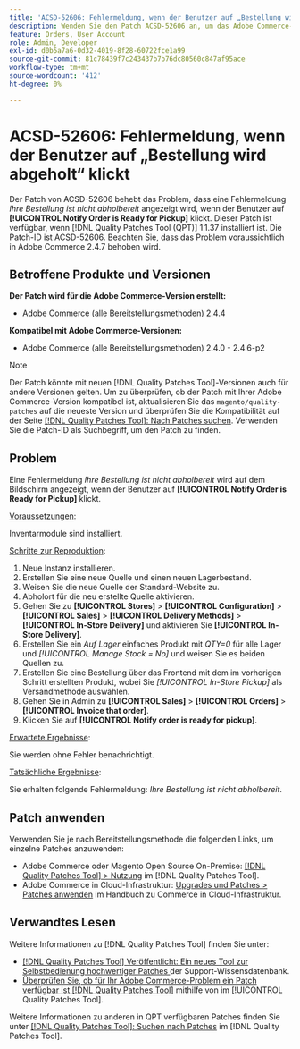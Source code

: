 ```yaml
---
title: 'ACSD-52606: Fehlermeldung, wenn der Benutzer auf „Bestellung wird abgeholt“ klickt'
description: Wenden Sie den Patch ACSD-52606 an, um das Adobe Commerce-Problem zu beheben, bei dem eine Fehlermeldung angezeigt wird, wenn der Benutzer auf **[!UICONTROL Notify Order is Ready for Pickup]** klickt.
feature: Orders, User Account
role: Admin, Developer
exl-id: d0b5a7a6-0d32-4019-8f28-60722fce1a99
source-git-commit: 81c78439f7c243437b7b76dc80560c847af95ace
workflow-type: tm+mt
source-wordcount: '412'
ht-degree: 0%

---
```


# ACSD-52606: Fehlermeldung, wenn der Benutzer auf „Bestellung wird abgeholt“ klickt

Der Patch von ACSD-52606 behebt das Problem, dass eine Fehlermeldung *Ihre Bestellung ist nicht abholbereit* angezeigt wird, wenn der Benutzer auf **[!UICONTROL Notify Order is Ready for Pickup]** klickt. Dieser Patch ist verfügbar, wenn [!DNL Quality Patches Tool (QPT)] 1.1.37 installiert ist. Die Patch-ID ist ACSD-52606. Beachten Sie, dass das Problem voraussichtlich in Adobe Commerce 2.4.7 behoben wird.

## Betroffene Produkte und Versionen

**Der Patch wird für die Adobe Commerce-Version erstellt:**

* Adobe Commerce (alle Bereitstellungsmethoden) 2.4.4

**Kompatibel mit Adobe Commerce-Versionen:**

* Adobe Commerce (alle Bereitstellungsmethoden) 2.4.0 - 2.4.6-p2

>[!NOTE]
>
>Der Patch könnte mit neuen [!DNL Quality Patches Tool]-Versionen auch für andere Versionen gelten. Um zu überprüfen, ob der Patch mit Ihrer Adobe Commerce-Version kompatibel ist, aktualisieren Sie das `magento/quality-patches` auf die neueste Version und überprüfen Sie die Kompatibilität auf der Seite [[!DNL Quality Patches Tool]: Nach Patches suchen](https://experienceleague.adobe.com/tools/commerce-quality-patches/index.html). Verwenden Sie die Patch-ID als Suchbegriff, um den Patch zu finden.

## Problem

Eine Fehlermeldung *Ihre Bestellung ist nicht abholbereit* wird auf dem Bildschirm angezeigt, wenn der Benutzer auf **[!UICONTROL Notify Order is Ready for Pickup]** klickt.

<u>Voraussetzungen</u>:

Inventarmodule sind installiert.

<u>Schritte zur Reproduktion</u>:

1. Neue Instanz installieren.
1. Erstellen Sie eine neue Quelle und einen neuen Lagerbestand.
1. Weisen Sie die neue Quelle der Standard-Website zu.
1. Abholort für die neu erstellte Quelle aktivieren.
1. Gehen Sie zu **[!UICONTROL Stores]** > **[!UICONTROL Configuration]** > **[!UICONTROL Sales]** > **[!UICONTROL Delivery Methods]** > **[!UICONTROL In-Store Delivery]** und aktivieren Sie **[!UICONTROL In-Store Delivery]**.
1. Erstellen Sie ein *Auf Lager* einfaches Produkt mit *QTY=0* für alle Lager und *[!UICONTROL Manage Stock = No]* und weisen Sie es beiden Quellen zu.
1. Erstellen Sie eine Bestellung über das Frontend mit dem im vorherigen Schritt erstellten Produkt, wobei Sie *[!UICONTROL In-Store Pickup]* als Versandmethode auswählen.
1. Gehen Sie in Admin zu **[!UICONTROL Sales]** > **[!UICONTROL Orders]** > **[!UICONTROL Invoice that order]**.
1. Klicken Sie auf **[!UICONTROL Notify order is ready for pickup]**.

<u>Erwartete Ergebnisse</u>:

Sie werden ohne Fehler benachrichtigt.

<u>Tatsächliche Ergebnisse</u>:

Sie erhalten folgende Fehlermeldung: *Ihre Bestellung ist nicht abholbereit*.

## Patch anwenden

Verwenden Sie je nach Bereitstellungsmethode die folgenden Links, um einzelne Patches anzuwenden:

* Adobe Commerce oder Magento Open Source On-Premise: [[!DNL Quality Patches Tool] > Nutzung](/help/tools/quality-patches-tool/usage.md) im [!DNL Quality Patches Tool].
* Adobe Commerce in Cloud-Infrastruktur: [Upgrades und Patches > Patches anwenden](https://experienceleague.adobe.com/docs/commerce-cloud-service/user-guide/develop/upgrade/apply-patches.html) im Handbuch zu Commerce in Cloud-Infrastruktur.

## Verwandtes Lesen

Weitere Informationen zu [!DNL Quality Patches Tool] finden Sie unter:

* [[!DNL Quality Patches Tool] Veröffentlicht: Ein neues Tool zur Selbstbedienung hochwertiger Patches ](https://experienceleague.adobe.com/en/docs/commerce-knowledge-base/kb/announcements/commerce-announcements/magento-quality-patches-released-new-tool-to-self-serve-quality-patches) der Support-Wissensdatenbank.
* [Überprüfen Sie, ob für Ihr Adobe Commerce-Problem ein Patch verfügbar ist [!DNL Quality Patches Tool]](/help/tools/quality-patches-tool/patches-available-in-qpt/check-patch-for-magento-issue-with-magento-quality-patches.md) mithilfe von im [!UICONTROL Quality Patches Tool].


Weitere Informationen zu anderen in QPT verfügbaren Patches finden Sie unter [[!DNL Quality Patches Tool]: Suchen nach Patches](https://experienceleague.adobe.com/tools/commerce-quality-patches/index.html) im [!DNL Quality Patches Tool].
